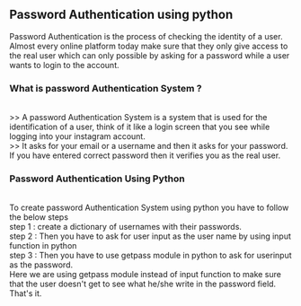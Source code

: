 Password Authentication using python
--------------------------------------

Password Authentication is the process of checking the identity of a user.<br>Almost every online platform today make sure that they only give access to the real user which can only possible by asking for a password while a user wants to login to the account.
<br>

### What is password Authentication System ?

<br>
>> A password Authentication System is a system that is used for the identification of a user, think of it like a login screen that you see while logging into your instagram account.<br>
>> It asks for your email or a username and then it asks for your password. If you have entered correct password then it verifies you as the real user.

<br>

### Password Authentication Using Python

<br>
To create password Authentication System using python you have to follow the below steps
<br>
step 1 : create a dictionary of usernames with their passwords.
<br>
step 2 : Then you have to ask for user input as the user name by using input function in python
<br>
step 3 : Then you have to use getpass module in python to ask for userinput as the password. <br>
Here we are using getpass module instead of input function to make sure that the user doesn't get to see what he/she write in the password field.

<br>
That's it.
